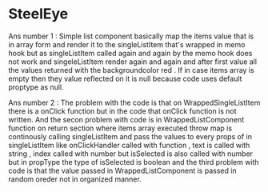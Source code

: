 # SteelEye
Ans number 1 : Simple list component basically map the items value that is in array form and render it to the singleListItem that's wrapped in memo hook but as 
singleListItem called again and again by the memo hook does not work and singeleListItem render again and again and after first value all the values returned 
with the backgroundcolor red . If in case items array is empty then they value reflected on it is null because code uses default proptype as null.

Ans number 2 : The problem with the code is that on WrappedSingleListItem there is a onClick function but in the code that onClick function is not written.
And the secon problem with code is in WrappedListComponent function on return section where items array executed throw map is continously calling singleListItem
and pass the values to every props of in singleListItem like onClickHandler called with function , text is called with string , index called with number but isSelected
is also called with number but in propType the type of isSelected is boolean and the third problem with code is that the value passed in WrappedListComponent is passed
in random oreder not in organized manner.
